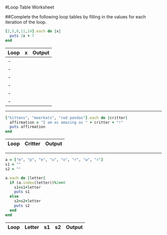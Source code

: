 #Loop Table Worksheet

##Complete the following loop tables by filling in the values for each iteration of the loop.


```ruby
[2,5,8,11,14].each do |x|
  puts 2x + 7
end
```

|  Loop  |   x   |  Output  |
| ------ | ----- | -------- |
|-       |       |          |
|-       |       |          |
|-       |       |          |
|-       |       |          |
|-       |       |          |
|-       |       |          |

___


```ruby
["kittens", "meerkats", "red pandas"].each do |critter|
  affirmation = "I am as amazing as " + critter + "!"
  puts affirmation
end
```

| Loop |   Critter   |          Output            |
| ---- | ----------- | -------------------------- |


___


```ruby
a = ["m", "p", "e", "u", "o", "r", "w", "r"]
s1 = ""
s2 = ""

a.each do |letter|
  if (a.index(letter))%2==0
    s1=s1+letter
    puts s1
  else
    s2=s2+letter
    puts s2
  end
end
```

| Loop |    Letter    |    s1     |    s2     |    Output    |
| ---- | ------------ | --------- | --------- | ------------ |

